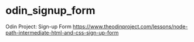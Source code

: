 # odin_signup_form
Odin Project: Sign-up Form https://www.theodinproject.com/lessons/node-path-intermediate-html-and-css-sign-up-form
